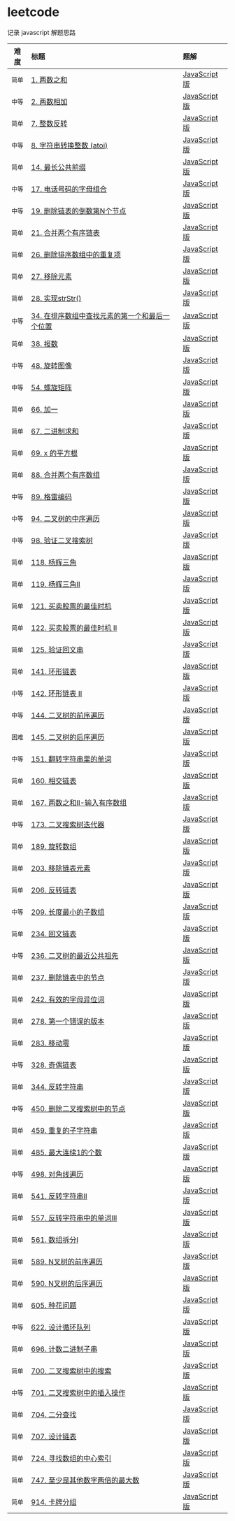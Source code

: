 # leetcode

记录 javascript 解题思路  

| 难度 | 标题 | 题解 |
| :---: | :--- | :--- |
| `简单` | [1. 两数之和](https://leetcode-cn.com/problems/two-sum) | [JavaScript版](./easy/1.two-sum.js)
| `中等` | [2. 两数相加](https://leetcode-cn.com/problems/add-two-numbers) | [JavaScript版](./medium/2.add-two-numbers.js)
| `简单` | [7. 整数反转](https://leetcode-cn.com/problems/reverse-integer) | [JavaScript版](./easy/7.reverse-integer.js)
| `中等` | [8. 字符串转换整数 (atoi)](https://leetcode-cn.com/problems/string-to-integer-atoi) | [JavaScript版](./medium/8.string-to-integer-atoi.js)
| `简单` | [14. 最长公共前缀](https://leetcode-cn.com/problems/longest-common-prefix) | [JavaScript版](./easy/14.longest-common-prefix.js)
| `中等` | [17. 电话号码的字母组合](https://leetcode-cn.com/problems/letter-combinations-of-a-phone-number) | [JavaScript版](./medium/17.letter-combinations-of-a-phone-number.js)
| `中等` | [19. 删除链表的倒数第N个节点](https://leetcode-cn.com/problems/remove-nth-node-from-end-of-list) | [JavaScript版](./medium/19.remove-nth-node-from-end-of-list.js)
| `简单` | [21. 合并两个有序链表](https://leetcode-cn.com/problems/merge-two-sorted-lists) | [JavaScript版](./easy/21.merge-two-sorted-lists.js)
| `简单` | [26. 删除排序数组中的重复项](https://leetcode-cn.com/problems/remove-duplicates-from-sorted-array) | [JavaScript版](./easy/26.remove-duplicates-from-sorted-array.js)
| `简单` | [27. 移除元素](https://leetcode-cn.com/problems/remove-element) | [JavaScript版](./easy/27.remove-element.js)
| `简单` | [28. 实现strStr()](https://leetcode-cn.com/problems/implement-strstr) | [JavaScript版](./easy/28.implement-strstr.js)
| `中等` | [34. 在排序数组中查找元素的第一个和最后一个位置](https://leetcode-cn.com/problems/find-first-and-last-position-of-element-in-sorted-array) | [JavaScript版](./medium/34.find-first-and-last-position-of-element-in-sorted-array.js)
| `简单` | [38. 报数](https://leetcode-cn.com/problems/count-and-say) | [JavaScript版](./easy/38.count-and-say.js)
| `中等` | [48. 旋转图像](https://leetcode-cn.com/problems/rotate-image) | [JavaScript版](./medium/48.rotate-image.js)
| `中等` | [54. 螺旋矩阵](https://leetcode-cn.com/problems/spiral-matrix) | [JavaScript版](./medium/54.spiral-matrix.js)
| `简单` | [66. 加一](https://leetcode-cn.com/problems/plus-one) | [JavaScript版](./easy/66.plus-one.js)
| `简单` | [67. 二进制求和](https://leetcode-cn.com/problems/add-binary) | [JavaScript版](./easy/67.add-binary.js)
| `简单` | [69. x 的平方根](https://leetcode-cn.com/problems/sqrtx) | [JavaScript版](./easy/69.sqrtx.js)
| `简单` | [88. 合并两个有序数组](https://leetcode-cn.com/problems/merge-sorted-array) | [JavaScript版](./easy/88.merge-sorted-array.js)
| `中等` | [89. 格雷编码](https://leetcode-cn.com/problems/gray-code) | [JavaScript版](./medium/89.gray-code.js)
| `中等` | [94. 二叉树的中序遍历](https://leetcode-cn.com/problems/binary-tree-inorder-traversal) | [JavaScript版](./medium/94.binary-tree-inorder-traversal.js)
| `中等` | [98. 验证二叉搜索树](https://leetcode-cn.com/problems/validate-binary-search-tree) | [JavaScript版](./medium/98.validate-binary-search-tree.js)
| `简单` | [118. 杨辉三角](https://leetcode-cn.com/problems/pascals-triangle) | [JavaScript版](./easy/118.pascals-triangle.js)
| `简单` | [119. 杨辉三角II](https://leetcode-cn.com/problems/pascals-triangle-ii) | [JavaScript版](./easy/119.pascals-triangle-ii.js)
| `简单` | [121. 买卖股票的最佳时机](https://leetcode-cn.com/problems/best-time-to-buy-and-sell-stock) | [JavaScript版](./easy/121.best-time-to-buy-and-sell-stock.js)
| `简单` | [122. 买卖股票的最佳时机 II](https://leetcode-cn.com/problems/best-time-to-buy-and-sell-stock-ii) | [JavaScript版](./easy/122.best-time-to-buy-and-sell-stock-ii.js)
| `简单` | [125. 验证回文串](https://leetcode-cn.com/problems/valid-palindrome) | [JavaScript版](./easy/125.valid-palindrome.js)
| `简单` | [141. 环形链表](https://leetcode-cn.com/problems/linked-list-cycle) | [JavaScript版](./easy/141.linked-list-cycle.js)
| `中等` | [142. 环形链表 II](https://leetcode-cn.com/problems/linked-list-cycle-ii) | [JavaScript版](./medium/142.linked-list-cycle-ii.js)
| `中等` | [144. 二叉树的前序遍历](https://leetcode-cn.com/problems/binary-tree-preorder-traversal) | [JavaScript版](./medium/144.binary-tree-preorder-traversal.js)
| `困难` | [145. 二叉树的后序遍历](https://leetcode-cn.com/problems/binary-tree-postorder-traversal) | [JavaScript版](./hard/145.binary-tree-postorder-traversal.js)
| `中等` | [151. 翻转字符串里的单词](https://leetcode-cn.com/problems/reverse-words-in-a-string) | [JavaScript版](./medium/151.reverse-words-in-a-string.js)
| `简单` | [160. 相交链表](https://leetcode-cn.com/problems/intersection-of-two-linked-lists) | [JavaScript版](./easy/160.intersection-of-two-linked-lists.js)
| `简单` | [167. 两数之和II-输入有序数组](https://leetcode-cn.com/problems/two-sum-ii-input-array-is-sorted) | [JavaScript版](./easy/167.two-sum-ii-input-array-is-sorted.js)
| `中等` | [173. 二叉搜索树迭代器](https://leetcode-cn.com/problems/binary-search-tree-iterator) | [JavaScript版](./medium/173.binary-search-tree-iterator.js)
| `简单` | [189. 旋转数组](https://leetcode-cn.com/problems/rotate-array) | [JavaScript版](./easy/189.rotate-array.js)
| `简单` | [203. 移除链表元素](https://leetcode-cn.com/problems/remove-linked-list-elements) | [JavaScript版](./easy/203.remove-linked-list-elements.js)
| `简单` | [206. 反转链表](https://leetcode-cn.com/problems/reverse-linked-list) | [JavaScript版](./easy/206.reverse-linked-list.js)
| `中等` | [209. 长度最小的子数组](https://leetcode-cn.com/problems/minimum-size-subarray-sum) | [JavaScript版](./medium/209.minimum-size-subarray-sum.js)
| `简单` | [234. 回文链表](https://leetcode-cn.com/problems/palindrome-linked-list) | [JavaScript版](./easy/234.palindrome-linked-list.js)
| `中等` | [236. 二叉树的最近公共祖先](https://leetcode-cn.com/problems/lowest-common-ancestor-of-a-binary-tree) | [JavaScript版](./medium/236.lowest-common-ancestor-of-a-binary-tree.js)
| `简单` | [237. 删除链表中的节点](https://leetcode-cn.com/problems/delete-node-in-a-linked-list) | [JavaScript版](./easy/237.delete-node-in-a-linked-list.js)
| `简单` | [242. 有效的字母异位词](https://leetcode-cn.com/problems/valid-anagram) | [JavaScript版](./easy/242.valid-anagram.js)
| `简单` | [278. 第一个错误的版本](https://leetcode-cn.com/problems/first-bad-version) | [JavaScript版](./easy/278.first-bad-version.js)
| `简单` | [283. 移动零](https://leetcode-cn.com/problems/move-zeroes) | [JavaScript版](./easy/283.move-zeroes.js)
| `中等` | [328. 奇偶链表](https://leetcode-cn.com/problems/odd-even-linked-list) | [JavaScript版](./medium/328.odd-even-linked-list.js)
| `简单` | [344. 反转字符串](https://leetcode-cn.com/problems/reverse-string) | [JavaScript版](./easy/344.reverse-string.js)
| `中等` | [450. 删除二叉搜索树中的节点](https://leetcode-cn.com/problems/delete-node-in-a-bst) | [JavaScript版](./medium/450.delete-node-in-a-bst.js)
| `简单` | [459. 重复的子字符串](https://leetcode-cn.com/problems/repeated-substring-pattern) | [JavaScript版](./easy/459.repeated-substring-pattern.js)
| `简单` | [485. 最大连续1的个数](https://leetcode-cn.com/problems/max-consecutive-ones) | [JavaScript版](./easy/485.max-consecutive-ones.js)
| `中等` | [498. 对角线遍历](https://leetcode-cn.com/problems/diagonal-traverse) | [JavaScript版](./medium/498.diagonal-traverse.js)
| `简单` | [541. 反转字符串II](https://leetcode-cn.com/problems/reverse-string-ii) | [JavaScript版](./easy/541.reverse-string-ii.js)
| `简单` | [557. 反转字符串中的单词III](https://leetcode-cn.com/problems/reverse-words-in-a-string-iii) | [JavaScript版](./easy/557.reverse-words-in-a-string-iii.js)
| `简单` | [561. 数组拆分I](https://leetcode-cn.com/problems/array-partition-i) | [JavaScript版](./easy/561.array-partition-i.js)
| `简单` | [589. N叉树的前序遍历](https://leetcode-cn.com/problems/n-ary-tree-preorder-traversal) | [JavaScript版](./easy/589.n-ary-tree-preorder-traversal.js)
| `简单` | [590. N叉树的后序遍历](https://leetcode-cn.com/problems/n-ary-tree-postorder-traversal) | [JavaScript版](./easy/590.n-ary-tree-postorder-traversal.js)
| `简单` | [605. 种花问题](https://leetcode-cn.com/problems/can-place-flowers) | [JavaScript版](./easy/605.can-place-flowers.js)
| `中等` | [622. 设计循环队列](https://leetcode-cn.com/problems/design-circular-queue) | [JavaScript版](./medium/622.design-circular-queue.js)
| `简单` | [696. 计数二进制子串](https://leetcode-cn.com/problems/count-binary-substrings) | [JavaScript版](./easy/696.count-binary-substrings.js)
| `简单` | [700. 二叉搜索树中的搜索](https://leetcode-cn.com/problems/search-in-a-binary-search-tree) | [JavaScript版](./easy/700.search-in-a-binary-search-tree.js)
| `中等` | [701. 二叉搜索树中的插入操作](https://leetcode-cn.com/problems/insert-into-a-binary-search-tree) | [JavaScript版](./medium/701.insert-into-a-binary-search-tree.js)
| `简单` | [704. 二分查找](https://leetcode-cn.com/problems/binary-search) | [JavaScript版](./easy/704.binary-search.js)
| `简单` | [707. 设计链表](https://leetcode-cn.com/problems/design-linked-list) | [JavaScript版](./easy/707.design-linked-list.js)
| `简单` | [724. 寻找数组的中心索引](https://leetcode-cn.com/problems/) | [JavaScript版](./easy/724.find-pivot-index.js)
| `简单` | [747. 至少是其他数字两倍的最大数](https://leetcode-cn.com/problems/largest-number-at-least-twice-of-others) | [JavaScript版](./easy/747.largest-number-at-least-twice-of-others.js)
| `简单` | [914. 卡牌分组](https://leetcode-cn.com/problems/x-of-a-kind-in-a-deck-of-cards) | [JavaScript版](./easy/914.x-of-a-kind-in-a-deck-of-cards.js)
